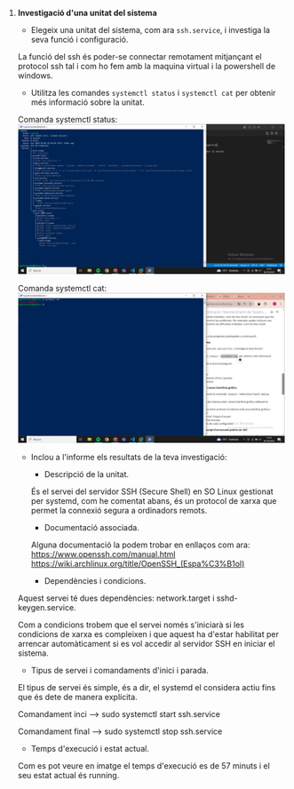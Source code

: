 1. **Investigació d'una unitat del sistema**
   - Elegeix una unitat del sistema, com ara `ssh.service`, i investiga la seva funció i configuració.

   La funció del ssh és poder-se connectar remotament mitjançant el protocol ssh tal i com ho fem amb la maquina virtual i la powershell de windows.

   - Utilitza les comandes `systemctl status` i `systemctl cat` per obtenir més informació sobre la unitat.

   Comanda systemctl status:
   ![alt text](image.png)


   Comanda systemctl cat:
   ![alt text](image-1.png)


   - Inclou a l'informe  els resultats de la teva investigació:
     - Descripció de la unitat.

     És el servei del servidor SSH (Secure Shell) en SO Linux gestionat per systemd, com he comentat abans, és un protocol de xarxa que permet la connexió segura a ordinadors remots.


     - Documentació associada.

     Alguna documentació la podem trobar en enllaços com ara:
     https://www.openssh.com/manual.html
     https://wiki.archlinux.org/title/OpenSSH_(Espa%C3%B1ol)



     - Dependències i condicions.

    Aquest servei té dues dependències: network.target i sshd-keygen.service.

    Com a condicions trobem que el servei només s'iniciarà si les condicions de xarxa es compleixen i que aquest ha d'estar habilitat per arrencar automàticament si es vol accedir al servidor SSH en iniciar el sistema.
    

     - Tipus de servei i comandaments d'inici i parada.

     El tipus de servei és simple, és a dir, el systemd el considera actiu fins que és dete de manera explícita.

     Comandament inci --> sudo systemctl start ssh.service

     Comandament final --> sudo systemctl stop ssh.service


     - Temps d'execució i estat actual.

     Com es pot veure en imatge el temps d'execució es de 57 minuts i el seu estat actual és running.